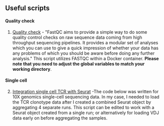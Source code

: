 ## Useful scripts ##

#### Quality check 
1. [Quality check](/Useful_Scripts/All/integration_scTCR.R) - "FastQC aims to provide a simple way to do some quality control checks on raw sequence data coming from high throughput sequencing pipelines. It provides a modular set of analyses which you can use to give a quick impression of whether your data has any problems of which you should be aware before doing any further analysis." This script utilizes FASTQC within a Docker container. **Please note that you need to adjust the global variables to match your working directory**.
#### Single cell
2. [Integration single cell TCR with Seurat](/Useful_Scripts/All/fastqc.R) -The code below was written for 10X genomics single-cell sequencing data. In my case, I needed to load the TCR clonotype data after I created a combined Seurat object by aggregating 4 separate runs. This script can be edited to work with a Seurat object created from a single run; or alternatively for loading VDJ data early on before aggregating the samples.
